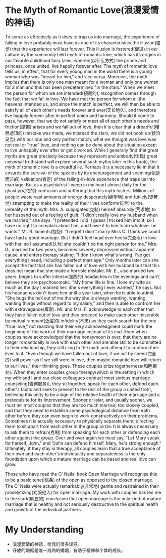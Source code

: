 # The Myth of Romantic Love(浪漫爱情的神话)
To serve as effectively as it does to trap us into marriage, the experience of falling in love probably must have as one of its characteristics the illusion(错觉) that the experience will last forever. This illusion is fostered(促进) in our culture by the commonly held myth of romantic love, which has its origins in our favorite childhood fairy tales, wherein(以什么方式) the prince and princess, once united, live happily forever after. The myth of romantic love tells us, in effect, that for every young man in the world there is a young woman who was "meant for him," and vice versa. Moreover, the myth implies that there is only one man meant for a woman and only one woman for a man and this has been predetermined "in the stars." When we meet the person for whom we are intended(预期的), recognition comes through the fact that we fall in love. We have met the person for whom all the heavens intended us, and since the match is perfect, we will then be able to satisfy all of each other's needs forever and ever(天长地久), and therefore live happily forever after in perfect union and harmony. Should it come to pass, however, that we do not satisfy or meet all of each other's needs and friction(摩擦) arises and we fall out of love, then it is clear that a dreadful(糟糕透顶的) mistake was made, we misread the stars, we did not hook up(接洽妥当) with our one and only perfect match, what we thought was love was not real or "true" love, and nothing can be done about the situation except to live unhappily ever after or get divorced. While I generally find that great myths are great precisely because they represent and embody(体现) great universal truths(and will explore several such myths later in this book), the myth of romantic love is a dreadful lie. Perhaps it is a necessary lie in that it ensures the survival of the species by its encouragement and seeming(似是而非的) validation(肯定) of the falling-in-love experience that traps us into marriage. But as a psychiatrist I weep in my heart almost daily for the ghastly(可怕的) confusion and suffering that this myth fosters. Millions of people waste vast amounts of energy desperately(绝望地) and futilely(徒劳地) attempting to make the reality of their lives conform(符合) to the unreality of the myth. Mrs. A. subjugates(克制) herself absurdly(荒谬地) to her husband out of a feeling of guilt. "I didn't really love my husband when we married," she says. "I pretended I did. I guess I tricked him into it, so I have no right to complain about him, and I owe it to him to do whatever he wants." Mr. B. laments(抱怨): "I regret I didn't marry Miss C. I think we could have had a good marriage. But I didn't feel head over heels(完全地) in love with her, so I assumed(认为) she couldn't be the right person for me." Mrs. D., married for two years, becomes severely depressed without apparent cause, and enters therapy stating: "I don't know what's wrong. I've got everything I need, including a perfect marriage." Only months later can she accept the fact that she has fallen out of love with her husband but that this does not mean that she made a horrible mistake. Mr. E., also married two years, begins to suffer intense(强烈的) headaches in the evenings and can't believe they are psychosomatic. "My home life is fine. I love my wife as much as the day I married her. She's everything I ever wanted," he says. But his headaches don't leave him until a year later, when he is able to admit, "She bugs the hell out of me the way she is always wanting, wanting, wanting things without regard to my salary," and then is able to confront her with extravagance(挥霍). Mr. and Mrs. F. acknowledge to each other that they have fallen out of love and they proceed to make each other miserable by mutual rampant(泛滥的) infidelity(不忠) as they each search for the one "true love," not realizing that their very acknowledgment could mark the beginning of the work of their marriage instead of its end. Even when couples have acknowledged that the honeymoon is over, that thery are no longer romantically in love with each other and are able still to be committed to their relationship, they still cling to the myth and attempt to conform their lives to it. "Even though we have fallen out of love, if we act by sheer(完全的) will power as if we still were in love, then maybe romantic love will return to our lives," their thinking goes. These couples prize togetherness(和睦相处). When they enter couples group therapy(which is the setting in which my wife and I and our close colleagues conduct most serious marriage counseling(咨询服务)), they sit together, speak for each other, defend each other's faults and seek to present to the rest of the group a united front, believing this unity to be a sign of the relative health of their marriage and a prerequisite for its improvement. Sooner or later, and usually sooner, we must tell most couples that they are too much married, too closely coupled, and that they need to establish some psychological distance from eath other before they can even begin to work constructively on their problems. Sometimes it is actually necessary to physically separate them, directing them to sit apart from each other in the group circle. It is always necessary to ask them to refrain(克制) from speaking for each other or defending each other against the group. Over and over again we must say, "Let Mary speak for herself, John," and "John can defend himself, Mary, he's strong enough." Ultimately, if they stay in therapy, all couples learn that a true acceptance of their own and each other's individuality and separateness is the only foundation upon which a mature marriage can be based and real love can grow.


Those who have read the O' Neils' book Open Marriage will recognize this to be a basic tenet(信条) of the open as opposed to the closed marriage. The O' Neils were actually remarkably(非常地) gentle and restrained in their proselytizing(劝服他人) for open marriage. My work with couples has led me to the stark(明显的) conclusion that open marriage is the only kind of mature marriage that is healthy and not seriously destructive to the spiritual health and growth of the individual partners.
# My Understanding
* 浪漫爱情的神话，给我们很多误导。
* 开放的婚姻是唯一成熟的婚姻，有助于精神和个体的成长。